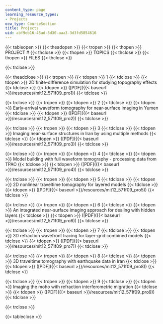```yaml
---
content_type: page
learning_resource_types:
- Projects
ocw_type: CourseSection
title: Projects
uid: abf9eb16-45ad-3d30-aaa3-3d3fd5854616
---
```


{{< tableopen >}}
{{< theadopen >}}
{{< tropen >}}
{{< thopen >}}
PROJECT #
{{< thclose >}}
{{< thopen >}}
TOPICS
{{< thclose >}}
{{< thopen >}}
FILES
{{< thclose >}}

{{< trclose >}}

{{< theadclose >}}
{{< tropen >}}
{{< tdopen >}}
1
{{< tdclose >}}
{{< tdopen >}}
2D finite-difference simulation for studying topography effects
{{< tdclose >}}
{{< tdopen >}}
([PDF]({{< baseurl >}}/resources/mit12_571f09_pro1))
{{< tdclose >}}

{{< trclose >}}
{{< tropen >}}
{{< tdopen >}}
2
{{< tdclose >}}
{{< tdopen >}}
Early-arrival waveform tomography for near-surface imaging in Yumen
{{< tdclose >}}
{{< tdopen >}}
([PDF]({{< baseurl >}}/resources/mit12_571f09_pro2))
{{< tdclose >}}

{{< trclose >}}
{{< tropen >}}
{{< tdopen >}}
3
{{< tdclose >}}
{{< tdopen >}}
Imaging near-surface structures in Iran by using multiple methods
{{< tdclose >}}
{{< tdopen >}}
([PDF]({{< baseurl >}}/resources/mit12_571f09_pro3))
{{< tdclose >}}

{{< trclose >}}
{{< tropen >}}
{{< tdopen >}}
4
{{< tdclose >}}
{{< tdopen >}}
Model building with full waveform tomography - processing data from TPAO
{{< tdclose >}}
{{< tdopen >}}
([PDF]({{< baseurl >}}/resources/mit12_571f09_pro4))
{{< tdclose >}}

{{< trclose >}}
{{< tropen >}}
{{< tdopen >}}
5
{{< tdclose >}}
{{< tdopen >}}
2D nonlinear traveltime tomography for layered models
{{< tdclose >}}
{{< tdopen >}}
([PDF]({{< baseurl >}}/resources/mit12_571f09_pro5))
{{< tdclose >}}

{{< trclose >}}
{{< tropen >}}
{{< tdopen >}}
6
{{< tdclose >}}
{{< tdopen >}}
An integrated near-surface imaging approach for dealing with hidden layers
{{< tdclose >}}
{{< tdopen >}}
([PDF]({{< baseurl >}}/resources/mit12_571f09_pro6))
{{< tdclose >}}

{{< trclose >}}
{{< tropen >}}
{{< tdopen >}}
7
{{< tdclose >}}
{{< tdopen >}}
3D refraction wavefront tracing for layer-grid combined models
{{< tdclose >}}
{{< tdopen >}}
([PDF]({{< baseurl >}}/resources/mit12_571f09_pro7))
{{< tdclose >}}

{{< trclose >}}
{{< tropen >}}
{{< tdopen >}}
8
{{< tdclose >}}
{{< tdopen >}}
3D traveltime tomography with earthquake data in Iran
{{< tdclose >}}
{{< tdopen >}}
([PDF]({{< baseurl >}}/resources/mit12_571f09_pro8))
{{< tdclose >}}

{{< trclose >}}
{{< tropen >}}
{{< tdopen >}}
9
{{< tdclose >}}
{{< tdopen >}}
Imaging the moho with refraction interferometric migration
{{< tdclose >}}
{{< tdopen >}}
([PDF]({{< baseurl >}}/resources/mit12_571f09_pro9))
{{< tdclose >}}

{{< trclose >}}

{{< tableclose >}}